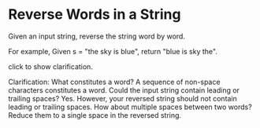 Reverse Words in a String 
=========================

Given an input string, reverse the string word by word.

For example,
Given s = "the sky is blue",
return "blue is sky the".

click to show clarification.

Clarification:
What constitutes a word?
A sequence of non-space characters constitutes a word.
Could the input string contain leading or trailing spaces?
Yes. However, your reversed string should not contain leading or trailing spaces.
How about multiple spaces between two words?
Reduce them to a single space in the reversed string.
